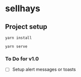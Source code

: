 # sellhays

## Project setup
```
yarn install
```
```
yarn serve
```

### To Do for v1.0
- [ ] Setup alert messages or toasts

 